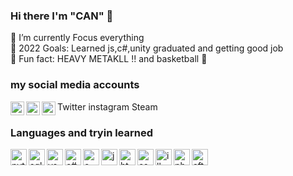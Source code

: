 ### Hi there I'm "CAN" 👋

👀 I’m currently Focus everything <br>
🎯 2022 Goals: Learned js,c#,unity graduated and getting good job <br>
🧰 Fun fact: HEAVY METAKLL !! and basketball 🏀

### my social media accounts

<img align="left" alt="Cangozler" width="22px" alt="Twitter" img src="https://img.icons8.com/material-outlined/24/000000/twitter.png">Twitter
<img align="left" alt="Cangozler" width="22px" img src="https://img.icons8.com/ios/16/000000/instagram.png">instagram
<img align="left" alt="Cangozler" width="22px" img src="https://img.icons8.com/ios/50/000000/steam.png">Steam

### Languages and tryin learned 

<img align="left" alt="python" width="26px" img src="https://img.icons8.com/ios/50/000000/python--v1.png">
<img align="left" alt="sql" width="26px" img src="https://img.icons8.com/material-rounded/24/000000/sql.png">
<img align="left" alt="vs" width="26px" img src="https://img.icons8.com/ios-filled/50/000000/visual-basic.png">
<img align="left" alt="c#" width="26px" img src="https://img.icons8.com/ios/50/000000/c-sharp-logo.png">
<img align="left" alt="c++" width="26px" img src="https://img.icons8.com/ios-filled/50/000000/c-plus-plus-logo.png">
<img align="left" alt="js" width="26px" img src="https://img.icons8.com/windows/50/000000/js-squared.png">
<img align="left" alt="html" width="26px" img src="https://img.icons8.com/material-outlined/24/000000/html.png">
<img align="left" alt="css" width="26px" img src="https://img.icons8.com/material-outlined/24/000000/css.png">
<img align="left" alt="illustrator" width="26px" img src="https://img.icons8.com/ios-glyphs/24/000000/adobe-illustrator.png">
<img align="left" alt="photoshop " width="26px" img src="https://img.icons8.com/material-outlined/24/000000/adobe-photoshop.png">
<img align="left" alt=" after effects" width="26px" img src="https://img.icons8.com/ios-glyphs/30/000000/adobe-after-effects.png">


[Twitter]: https://twitter.com/Anlam_Filozofu
[Steam]: https://steamcommunity.com/id/TheHonorKnight
